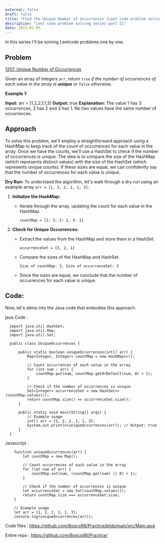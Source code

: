 ```yaml
---
external: false
draft: false
title: "Find the Unique Number of Occurrences (Leet code problem solving Part 1 )"
description: "Leet code problem solving series part II"
date: 2023-01-03
---
```


In this series I'll be solving Leetcode problems one by one. 

## Problem
[1207. Unique Number of Occurrences](https://leetcode.com/problems/unique-number-of-occurrences/)
	
Given an array of integers  `arr`, return  `true`  _if the number of occurrences of each value in the array is  **unique**  or_ `false` _otherwise_.

**Example 1:**

**Input:** arr = [1,2,2,1,1,3]
**Output:** true
**Explanation:** The value 1 has 3 occurrences, 2 has 2 and 3 has 1. No two values have the same number of occurrences.

## Approach
To solve this problem, we'll employ a straightforward approach using a HashMap to keep track of the count of occurrences for each value in the array. Once we have the counts, we'll use a HashSet to check if the number of occurrences is unique. The idea is to compare the size of the HashMap (which represents distinct values) with the size of the HashSet (which represents unique counts). If these sizes are equal, we can confidently say that the number of occurrences for each value is unique.

**Dry Run:** To understand the algorithm, let's walk through a dry run using an example array `arr = [1, 2, 2, 1, 1, 3]`.

1.  **Initialize the HashMap:**
    
    -   Iterate through the array, updating the count for each value in the HashMap.
        
        `countMap = {1: 3, 2: 2, 3: 1}` 
        
2.  **Check for Unique Occurrences:**
    
    -   Extract the values from the HashMap and store them in a HashSet.
        
        `occurrenceSet = {3, 2, 1}` 
        
    -   Compare the sizes of the HashMap and HashSet.
        
        `Size of countMap: 3, Size of occurrenceSet: 3` 
        
    -   Since the sizes are equal, we conclude that the number of occurrences for each value is unique.


## Code:
Now, let's delve into the Java code that embodies this approach.

java Code : 

  ```import java.util.HashMap;
	import java.util.HashSet;
	import java.util.Map;
	import java.util.Set;

	public class UniqueOccurrences {

	    public static boolean uniqueOccurrences(int[] arr) {
	        Map<Integer, Integer> countMap = new HashMap<>();

	        // Count occurrences of each value in the array
	        for (int num : arr) {
	            countMap.put(num, countMap.getOrDefault(num, 0) + 1);
	        }

	        // Check if the number of occurrences is unique
	        Set<Integer> occurrenceSet = new HashSet<>(countMap.values());
	        return countMap.size() == occurrenceSet.size();
	    }

	    public static void main(String[] args) {
	        // Example usage
	        int[] arr = {1, 2, 2, 1, 1, 3};
	        System.out.println(uniqueOccurrences(arr)); // Output: true
	    }
	}
```
Javascript : 

```
	function uniqueOccurrences(arr) {
	    let countMap = new Map();

	    // Count occurrences of each value in the array
	    for (let num of arr) {
	        countMap.set(num, (countMap.get(num) || 0) + 1);
	    }

	    // Check if the number of occurrences is unique
	    let occurrenceSet = new Set(countMap.values());
	    return countMap.size === occurrenceSet.size;
	}

	// Example usage
	let arr = [1, 2, 2, 1, 1, 3];
	console.log(uniqueOccurrences(arr));
```


Code files : https://github.com/Bosco98/Practice/blob/main/src/Main.java

Entire repo : https://github.com/Bosco98/Practice/